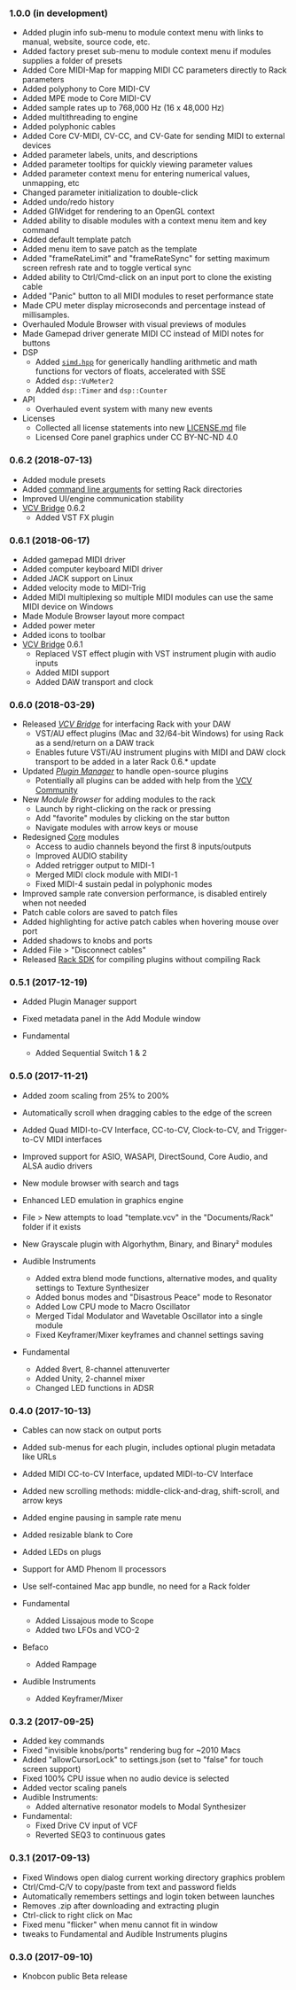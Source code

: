 
### 1.0.0 (in development)

- Added plugin info sub-menu to module context menu with links to manual, website, source code, etc.
- Added factory preset sub-menu to module context menu if modules supplies a folder of presets
- Added Core MIDI-Map for mapping MIDI CC parameters directly to Rack parameters
- Added polyphony to Core MIDI-CV
- Added MPE mode to Core MIDI-CV
- Added sample rates up to 768,000 Hz (16 x 48,000 Hz)
- Added multithreading to engine
- Added polyphonic cables
- Added Core CV-MIDI, CV-CC, and CV-Gate for sending MIDI to external devices
- Added parameter labels, units, and descriptions
- Added parameter tooltips for quickly viewing parameter values
- Added parameter context menu for entering numerical values, unmapping, etc
- Changed parameter initialization to double-click
- Added undo/redo history
- Added GlWidget for rendering to an OpenGL context
- Added ability to disable modules with a context menu item and key command
- Added default template patch
- Added menu item to save patch as the template
- Added "frameRateLimit" and "frameRateSync" for setting maximum screen refresh rate and to toggle vertical sync
- Added ability to Ctrl/Cmd-click on an input port to clone the existing cable
- Added "Panic" button to all MIDI modules to reset performance state
- Made CPU meter display microseconds and percentage instead of millisamples.
- Overhauled Module Browser with visual previews of modules
- Made Gamepad driver generate MIDI CC instead of MIDI notes for buttons
- DSP
	- Added [`simd.hpp`](include/dsp/simd.hpp) for generically handling arithmetic and math functions for vectors of floats, accelerated with SSE
	- Added `dsp::VuMeter2`
	- Added `dsp::Timer` and `dsp::Counter`
- API
	- Overhauled event system with many new events
- Licenses
	- Collected all license statements into new [LICENSE.md](LICENSE.md) file
	- Licensed Core panel graphics under CC BY-NC-ND 4.0

### 0.6.2 (2018-07-13)

- Added module presets
- Added [command line arguments](https://vcvrack.com/manual/Installing.html#command-line-usage) for setting Rack directories
- Improved UI/engine communication stability
- [VCV Bridge](https://vcvrack.com/manual/Bridge.html) 0.6.2
	- Added VST FX plugin

### 0.6.1 (2018-06-17)

- Added gamepad MIDI driver
- Added computer keyboard MIDI driver
- Added JACK support on Linux
- Added velocity mode to MIDI-Trig
- Added MIDI multiplexing so multiple MIDI modules can use the same MIDI device on Windows
- Made Module Browser layout more compact
- Added power meter
- Added icons to toolbar
- [VCV Bridge](https://vcvrack.com/manual/Bridge.html) 0.6.1
	- Replaced VST effect plugin with VST instrument plugin with audio inputs
	- Added MIDI support
	- Added DAW transport and clock

### 0.6.0 (2018-03-29)

- Released [*VCV Bridge*](https://vcvrack.com/manual/Bridge.html) for interfacing Rack with your DAW
	- VST/AU effect plugins (Mac and 32/64-bit Windows) for using Rack as a send/return on a DAW track
	- Enables future VSTi/AU instrument plugins with MIDI and DAW clock transport to be added in a later Rack 0.6.* update
- Updated [*Plugin Manager*](https://vcvrack.com/plugins.html) to handle open-source plugins
	- Potentially all plugins can be added with help from the [VCV Community](https://github.com/VCVRack/community/issues/248)
- New *Module Browser* for adding modules to the rack
	- Launch by right-clicking on the rack or pressing <enter>
	- Add "favorite" modules by clicking on the star button
	- Navigate modules with arrow keys or mouse
- Redesigned [Core](https://vcvrack.com/manual/Core.html) modules
	- Access to audio channels beyond the first 8 inputs/outputs
	- Improved AUDIO stability
	- Added retrigger output to MIDI-1
	- Merged MIDI clock module with MIDI-1
	- Fixed MIDI-4 sustain pedal in polyphonic modes
- Improved sample rate conversion performance, is disabled entirely when not needed
- Patch cable colors are saved to patch files
- Added highlighting for active patch cables when hovering mouse over port
- Added shadows to knobs and ports
- Added File > "Disconnect cables"
- Released [Rack SDK](https://github.com/VCVRack/Rack/issues/258#issuecomment-376293898) for compiling plugins without compiling Rack


### 0.5.1 (2017-12-19)

- Added Plugin Manager support
- Fixed metadata panel in the Add Module window

- Fundamental
	- Added Sequential Switch 1 & 2


### 0.5.0 (2017-11-21)

- Added zoom scaling from 25% to 200%
- Automatically scroll when dragging cables to the edge of the screen
- Added Quad MIDI-to-CV Interface, CC-to-CV, Clock-to-CV, and Trigger-to-CV MIDI interfaces
- Improved support for ASIO, WASAPI, DirectSound, Core Audio, and ALSA audio drivers
- New module browser with search and tags
- Enhanced LED emulation in graphics engine
- File > New attempts to load "template.vcv" in the "Documents/Rack" folder if it exists

- New Grayscale plugin with Algorhythm, Binary, and Binary² modules

- Audible Instruments
	- Added extra blend mode functions, alternative modes, and quality settings to Texture Synthesizer
	- Added bonus modes and "Disastrous Peace" mode to Resonator
	- Added Low CPU mode to Macro Oscillator
	- Merged Tidal Modulator and Wavetable Oscillator into a single module
	- Fixed Keyframer/Mixer keyframes and channel settings saving

- Fundamental
	- Added 8vert, 8-channel attenuverter
	- Added Unity, 2-channel mixer
	- Changed LED functions in ADSR


### 0.4.0 (2017-10-13)

- Cables can now stack on output ports
- Added sub-menus for each plugin, includes optional plugin metadata like URLs
- Added MIDI CC-to-CV Interface, updated MIDI-to-CV Interface
- Added new scrolling methods: middle-click-and-drag, shift-scroll, and arrow keys
- Added engine pausing in sample rate menu
- Added resizable blank to Core
- Added LEDs on plugs
- Support for AMD Phenom II processors
- Use self-contained Mac app bundle, no need for a Rack folder

- Fundamental
	- Added Lissajous mode to Scope
	- Added two LFOs and VCO-2

- Befaco
	- Added Rampage

- Audible Instruments
	- Added Keyframer/Mixer


### 0.3.2 (2017-09-25)

- Added key commands
- Fixed "invisible knobs/ports" rendering bug for ~2010 Macs
- Added "allowCursorLock" to settings.json (set to "false" for touch screen support)
- Fixed 100% CPU issue when no audio device is selected
- Added vector scaling panels
- Audible Instruments:
	- Added alternative resonator models to Modal Synthesizer
- Fundamental:
	- Fixed Drive CV input of VCF
	- Reverted SEQ3 to continuous gates


### 0.3.1 (2017-09-13)

- Fixed Windows open dialog current working directory graphics problem
- Ctrl/Cmd-C/V to copy/paste from text and password fields
- Automatically remembers settings and login token between launches
- Removes .zip after downloading and extracting plugin
- Ctrl-click to right click on Mac
- Fixed menu "flicker" when menu cannot fit in window
- tweaks to Fundamental and Audible Instruments plugins


### 0.3.0 (2017-09-10)

- Knobcon public Beta release
